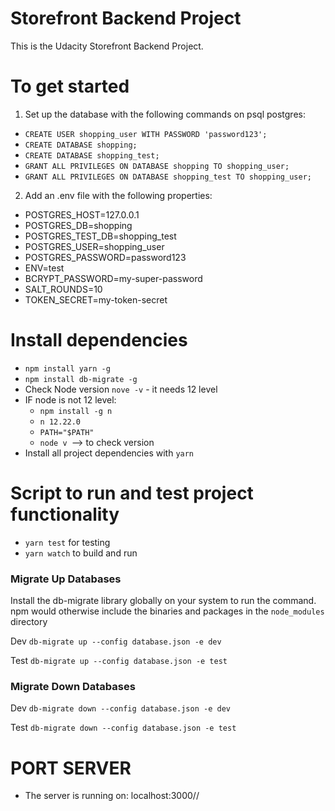 # Storefront Backend Project

This is the Udacity Storefront Backend Project. 

# To get started

1. Set up the database with the following commands on psql postgres:

- ```CREATE USER shopping_user WITH PASSWORD 'password123';```
- ```CREATE DATABASE shopping;```
- ```CREATE DATABASE shopping_test;```
- ```GRANT ALL PRIVILEGES ON DATABASE shopping TO shopping_user;```
- ```GRANT ALL PRIVILEGES ON DATABASE shopping_test TO shopping_user;```

2. Add an .env file with the following properties:

 - POSTGRES_HOST=127.0.0.1
 - POSTGRES_DB=shopping
 - POSTGRES_TEST_DB=shopping_test
 - POSTGRES_USER=shopping_user
 - POSTGRES_PASSWORD=password123
 - ENV=test
 - BCRYPT_PASSWORD=my-super-password
 - SALT_ROUNDS=10
 - TOKEN_SECRET=my-token-secret


# Install dependencies
- ```npm install yarn -g```
- ```npm install db-migrate -g```
- Check Node version ```nove -v``` - it needs 12 level
- IF node is not 12 level:
    - ```npm install -g n```
    - ```n 12.22.0```
    - ```PATH="$PATH"```
    - ```node v ```--> to check version
- Install all project dependencies with ```yarn```

# Script to run and test project functionality

- ```yarn test``` for testing
- ```yarn watch``` to build and run

### Migrate Up Databases
Install the db-migrate library globally on your system to run the command.
npm would otherwise include the binaries and packages in the ```node_modules``` directory

Dev
```db-migrate up --config database.json -e dev```

Test
```db-migrate up --config database.json -e test```

### Migrate Down Databases
Dev
```db-migrate down --config database.json -e dev```

Test
```db-migrate down --config database.json -e test```

# PORT SERVER
- The server is running on: localhost:3000//